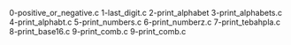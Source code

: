 0-positive_or_negative.c
1-last_digit.c
2-print_alphabet
3-print_alphabets.c
4-print_alphabt.c
5-print_numbers.c
6-print_numberz.c
7-print_tebahpla.c
8-print_base16.c
9-print_comb.c
9-print_comb.c

